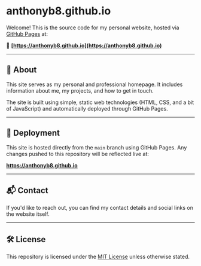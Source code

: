 # anthonyb8.github.io

Welcome! This is the source code for my personal website, hosted via [GitHub Pages](https://pages.github.com/) at:

🔗 **[https://anthonyb8.github.io](https://anthonyb8.github.io)**

---

## 📄 About

This site serves as my personal and professional homepage. It includes information about me, my projects, and how to get in touch.

The site is built using simple, static web technologies (HTML, CSS, and a bit of JavaScript) and automatically deployed through GitHub Pages.

---

## 🚀 Deployment

This site is hosted directly from the `main` branch using GitHub Pages. Any changes pushed to this repository will be reflected live at:

**https://anthonyb8.github.io**

---

## 📬 Contact

If you'd like to reach out, you can find my contact details and social links on the website itself.

---

## 🛠 License

This repository is licensed under the [MIT License](LICENSE) unless otherwise stated.
